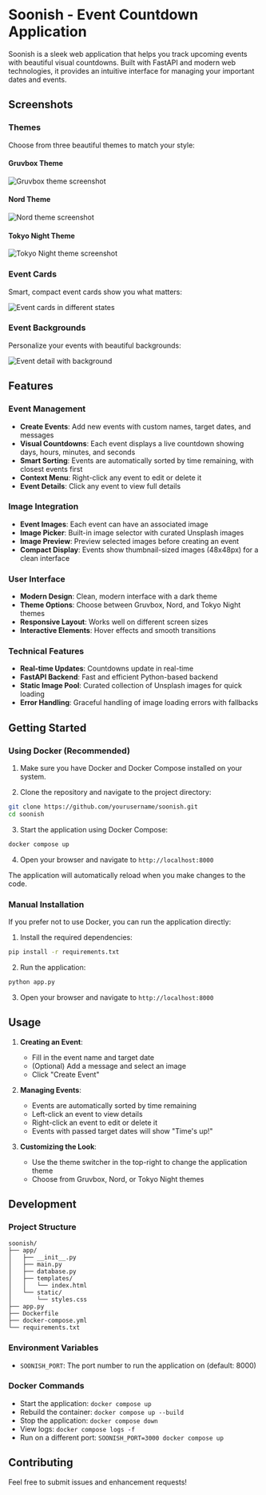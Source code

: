# Soonish - Event Countdown Application

Soonish is a sleek web application that helps you track upcoming events with beautiful visual countdowns. Built with FastAPI and modern web technologies, it provides an intuitive interface for managing your important dates and events.

## Screenshots

### Themes
Choose from three beautiful themes to match your style:

#### Gruvbox Theme
![Gruvbox theme screenshot](screenshots/themes/gruvbox.png)

#### Nord Theme
![Nord theme screenshot](screenshots/themes/nord.png)

#### Tokyo Night Theme
![Tokyo Night theme screenshot](screenshots/themes/tokyo-night.png)

### Event Cards
Smart, compact event cards show you what matters:

![Event cards in different states](screenshots/features/event-card.png)

### Event Backgrounds
Personalize your events with beautiful backgrounds:

![Event detail with background](screenshots/features/event-detail.png)

## Features

### Event Management
- **Create Events**: Add new events with custom names, target dates, and messages
- **Visual Countdowns**: Each event displays a live countdown showing days, hours, minutes, and seconds
- **Smart Sorting**: Events are automatically sorted by time remaining, with closest events first
- **Context Menu**: Right-click any event to edit or delete it
- **Event Details**: Click any event to view full details

### Image Integration
- **Event Images**: Each event can have an associated image
- **Image Picker**: Built-in image selector with curated Unsplash images
- **Image Preview**: Preview selected images before creating an event
- **Compact Display**: Events show thumbnail-sized images (48x48px) for a clean interface

### User Interface
- **Modern Design**: Clean, modern interface with a dark theme
- **Theme Options**: Choose between Gruvbox, Nord, and Tokyo Night themes
- **Responsive Layout**: Works well on different screen sizes
- **Interactive Elements**: Hover effects and smooth transitions

### Technical Features
- **Real-time Updates**: Countdowns update in real-time
- **FastAPI Backend**: Fast and efficient Python-based backend
- **Static Image Pool**: Curated collection of Unsplash images for quick loading
- **Error Handling**: Graceful handling of image loading errors with fallbacks

## Getting Started

### Using Docker (Recommended)

1. Make sure you have Docker and Docker Compose installed on your system.

2. Clone the repository and navigate to the project directory:
```bash
git clone https://github.com/yourusername/soonish.git
cd soonish
```

3. Start the application using Docker Compose:
```bash
docker compose up
```

4. Open your browser and navigate to `http://localhost:8000`

The application will automatically reload when you make changes to the code.

### Manual Installation

If you prefer not to use Docker, you can run the application directly:

1. Install the required dependencies:
```bash
pip install -r requirements.txt
```

2. Run the application:
```bash
python app.py
```

3. Open your browser and navigate to `http://localhost:8000`

## Usage

1. **Creating an Event**:
   - Fill in the event name and target date
   - (Optional) Add a message and select an image
   - Click "Create Event"

2. **Managing Events**:
   - Events are automatically sorted by time remaining
   - Left-click an event to view details
   - Right-click an event to edit or delete it
   - Events with passed target dates will show "Time's up!"

3. **Customizing the Look**:
   - Use the theme switcher in the top-right to change the application theme
   - Choose from Gruvbox, Nord, or Tokyo Night themes

## Development

### Project Structure
```
soonish/
├── app/
│   ├── __init__.py
│   ├── main.py
│   ├── database.py
│   ├── templates/
│   │   └── index.html
│   └── static/
│       └── styles.css
├── app.py
├── Dockerfile
├── docker-compose.yml
└── requirements.txt
```

### Environment Variables

- `SOONISH_PORT`: The port number to run the application on (default: 8000)

### Docker Commands

- Start the application: `docker compose up`
- Rebuild the container: `docker compose up --build`
- Stop the application: `docker compose down`
- View logs: `docker compose logs -f`
- Run on a different port: `SOONISH_PORT=3000 docker compose up`

## Contributing

Feel free to submit issues and enhancement requests!
